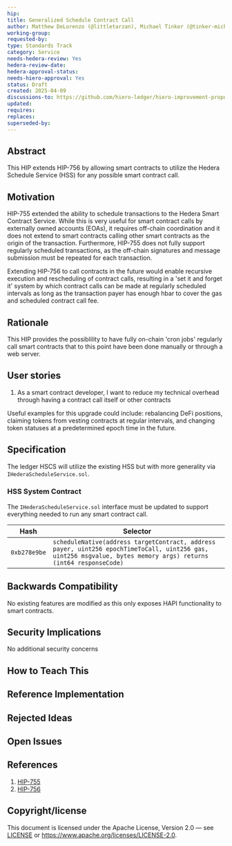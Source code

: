 ```yaml
---
hip:
title: Generalized Schedule Contract Call
author: Matthew DeLorenzo (@littletarzan), Michael Tinker (@tinker-michaelj)
working-group:
requested-by:
type: Standards Track
category: Service
needs-hedera-review: Yes
hedera-review-date:
hedera-approval-status:
needs-hiero-approval: Yes
status: Draft
created: 2025-04-09
discussions-to: https://github.com/hiero-ledger/hiero-improvement-proposals/discussions/1096
updated:
requires: 
replaces: 
superseded-by: 
---
```


## Abstract
This HIP extends HIP-756 by allowing smart contracts to utilize the Hedera
Schedule Service (HSS) for any possible smart contract call.

## Motivation
HIP-755 extended the ability to schedule transactions to the Hedera Smart
Contract Service. While this is very useful for smart contract calls by
externally owned accounts (EOAs), it requires off-chain coordination and
it does not extend to smart contracts calling other smart contracts as the 
origin of the transaction. Furthermore, HIP-755 does not fully support
regularly scheduled transactions, as the off-chain signatures and message
submission must be repeated for each transaction.

Extending HIP-756 to call contracts in the future would enable recursive
execution and rescheduling of contract calls, resulting in a 'set it and forget
it' system by which contract calls can be made at regularly scheduled intervals
as long as the transaction payer has enough hbar to cover the gas and scheduled
contract call fee.

## Rationale
This HIP provides the possiblility to have fully on-chain 'cron jobs' regularly
call smart contracts that to this point have been done manually or through a web
server.

## User stories
1. As a smart contract developer, I want to reduce my technical overhead through
having a contract call itself or other contracts

Useful examples for this upgrade could include: rebalancing DeFi positions,
claiming tokens from vesting contracts at regular intervals, and changing token
statuses at a predetermined epoch time in the future.

## Specification
The ledger HSCS will utilize the existing HSS but with more generality via
`IHederaScheduleService.sol`.

### HSS System Contract
The `IHederaScheduleService.sol` interface must be updated to support everything
needed to run any smart contract call.

| Hash          | Selector                                                                                                                                                             |
|---------------|----------------------------------------------------------------------------------------------------------------------------------------------------------------------|
| `0xb278e9be`  | `scheduleNative(address targetContract, address payer, uint256 epochTimeToCall, uint256 gas, uint256 msgvalue, bytes memory args) returns (int64 responseCode)` |

## Backwards Compatibility
No existing features are modified as this only exposes HAPI functionality to smart
contracts.

## Security Implications
No additional security concerns

## How to Teach This


## Reference Implementation


## Rejected Ideas


## Open Issues


## References
1. [HIP-755](https://hips.hedera.com/hip/hip-755)
2. [HIP-756](https://hips.hedera.com/hip/hip-756)

## Copyright/license
This document is licensed under the Apache License, Version 2.0 —
see [LICENSE](../LICENSE) or <https://www.apache.org/licenses/LICENSE-2.0>.

